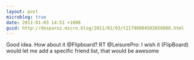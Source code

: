 ```yaml
---
layout: post
microblog: true
date: 2011-01-03 14:51 +1000
guid: http://desparoz.micro.blog/2011/01/03/t21790804502650880.html
---
```

Good idea. How about it @Flipboard? RT @LeisurePro: I wish it (FlipBoard) would let me add a specific friend list, that would be awesome
